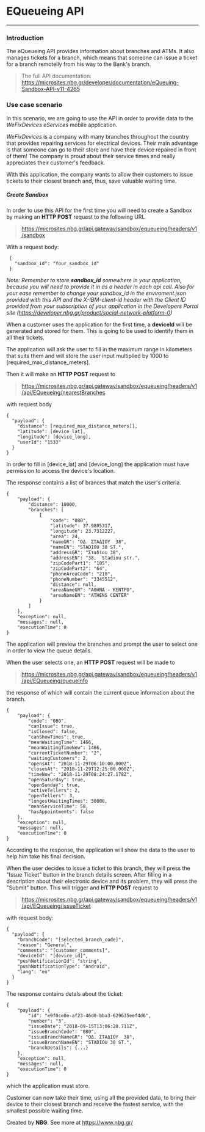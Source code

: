  
# EQueueing API
------------------------------------------------------------------------------------------

### Introduction
The eQueueing API provides information about branches and ATMs. It also manages tickets for a branch, which means that someone can issue a ticket for a branch remotelly from his way to the Bank's branch.

> The full API documentation: https://microsites.nbg.gr/developer/documentation/eQueuing-Sandbox-API-v11-4265

### Use case scenario
In this scenario, we are going to use the API in order to provide data to the *WeFixDevices eServices* mobile application.

*WeFixDevices* is a company with many branches throughout the country that provides repairing services for electrical devices. Their main advantage is that someone can go to their store and have their device repaired in front of them! The company is proud about their service times and really appreciates their customer's feedback.

With this application, the company wants to allow their customers to issue tickets to their closest branch and, thus, save valuable waiting time.

##### Create Sandbox
In order to use this API for the first time you will need to create a Sandbox by making an **HTTP POST** request to the following URL
> https://microsites.nbg.gr/api.gateway/sandbox/equeueing/headers/v1/sandbox

With a request body:
```
 {
   "sandbox_id": "Your_sandbox_id"
 }
``` 

*Note: Remember to store **sandbox_id** somewhere in your application, because you will need to provide it in as a header
in each api call. Also for your ease remember to change your sandbox_id in the enviroment.json provided with this API and the *X-IBM-client-id header* with the Client ID provided from your subscription of your application in the Developers Portal site (https://developer.nbg.gr/product/social-network-platform-0)*

When a customer uses the application for the first time, a **deviceId** will be generated and stored for them. This is going to be used to identify them in all their tickets.

The application will ask the user to fill in the maximum range in kilometers that suits them and will store the user input multiplied by 1000 to [required_max_distance_meters].

Then it will make an **HTTP POST** request to
> https://microsites.nbg.gr/api.gateway/sandbox/equeueing/headers/v1/api/EQueueing/nearestBranches

with request body
```
{
  "payload": {
    "distance": [required_max_distance_meters]],
    "latitude": [device_lat],
    "longitude": [device_long],
    "userId": "1533"
  }
}
```

In order to fill in [device_lat] and [device_long] the application must have permission to access the device's location.

The response contains a list of brances that match the user's criteria.
```
{
    "payload": {
        "distance": 10000,
        "branches": [
            {
                "code": "080",
                "latitude": 37.9805317,
                "longitude": 23.7312227,
                "area": 24,
                "nameGR": "ΟΔ. ΣΤΑΔΙΟΥ  38",
                "nameEN": "STADIOU 38 ST.",
                "addressGR": "Σταδίου 38",
                "addressEN": "38,  Stadiou str.",
                "zipCodePart1": "105",
                "zipCodePart2": "64",
                "phoneAreaCode": "210",
                "phoneNumber": "3345512",
                "distance": null,
                "areaNameGR": "ΑΘΗΝΑ - ΚΕΝΤΡΟ",
                "areaNameEN": "ATHENS CENTER"
            }
        ]
    },
    "exception": null,
    "messages": null,
    "executionTime": 0
}
```

The application will preview the branches and prompt the user to select one in order to view the queue details.

When the user selects one, an **HTTP POST** request will be made to
> https://microsites.nbg.gr/api.gateway/sandbox/equeueing/headers/v1/api/EQueueing/queueInfo

the response of which will contain the current queue information about the branch.
```
{
    "payload": {
        "code": "080",
        "canIssue": true,
        "isClosed": false,
        "canShowTimes": true,
        "meanWaitingTime": 1466,
        "meanWaitingTimeNew": 1466,
        "currentTicketNumber": "2",
        "waitingCustomers": 2,
        "opensAt": "2018-11-29T06:10:00.000Z",
        "closesAt": "2018-11-29T12:25:00.000Z",
        "timeNow": "2018-11-29T08:24:27.178Z",
        "openSaturday": true,
        "openSunday": true,
        "activeTellers": 2,
        "openTellers": 3,
        "longestWaitingTimes": 30000,
        "meanServiceTime": 58,
        "hasAppointments": false
    },
    "exception": null,
    "messages": null,
    "executionTime": 0
}
```

According to the response, the application will show the data to the user to help him take his final decision.

When the user decides to issue a ticket to this branch, they will press the "Issue Ticket" button in the branch details screen. After filling in a description about their electronic device and its problem, they will press the "Submit" button.
This will trigger and **HTTP POST** request to
> https://microsites.nbg.gr/api.gateway/sandbox/equeueing/headers/v1/api/EQueueing/issueTicket

with request body:
```
{
  "payload": {
    "branchCode": "[selected_branch_code]",
    "reason": "General",
    "comments": "[customer_comments]",
    "deviceId": "[device_id]",
    "pushNotificationId": "string",
    "pushNotificationType": "Android",
    "lang": "en"
  }
}
```

The response contains detals about the ticket:
```
{
    "payload": {
        "id": "e9f0ce8e-af23-46d0-bba3-629635eef4d6",
        "number": "3",
        "issueDate": "2018-09-15T13:06:28.711Z",
        "issueBranchCode": "080",
        "issueBranchNameGR": "ΟΔ. ΣΤΑΔΙΟΥ  38",
        "issueBranchNameEN": "STADIOU 38 ST.",
        "branchDetails": {...}
    },
    "exception": null,
    "messages": null,
    "executionTime": 0
}
```

which the application must store.

Customer can now take their time, using all the provided data, to bring their device to their closest branch and receive the fastest service, with the smallest possible waiting time.

Created by **NBG**.
See more at https://www.nbg.gr/
